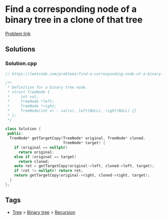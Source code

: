 # Find a corresponding node of a binary tree in a clone of that tree

[Problem link](https://leetcode.com/problems/find-a-corresponding-node-of-a-binary-tree-in-a-clone-of-that-tree)

## Solutions


### Solution.cpp
```cpp
// https://leetcode.com/problems/find-a-corresponding-node-of-a-binary-tree-in-a-clone-of-that-tree

/**
 * Definition for a binary tree node.
 * struct TreeNode {
 *     int val;
 *     TreeNode *left;
 *     TreeNode *right;
 *     TreeNode(int x) : val(x), left(NULL), right(NULL) {}
 * };
 */

class Solution {
 public:
  TreeNode* getTargetCopy(TreeNode* original, TreeNode* cloned,
                          TreeNode* target) {
    if (original == nullptr)
      return original;
    else if (original == target)
      return cloned;
    auto ret = getTargetCopy(original->left, cloned->left, target);
    if (ret != nullptr) return ret;
    return getTargetCopy(original->right, cloned->right, target);
  }
};
```
## Tags

* [Tree](/README.md#Tree) > [Binary tree](/README.md#Tree-Binary_tree) > [Recursion](/README.md#Tree-Binary_tree-Recursion)
